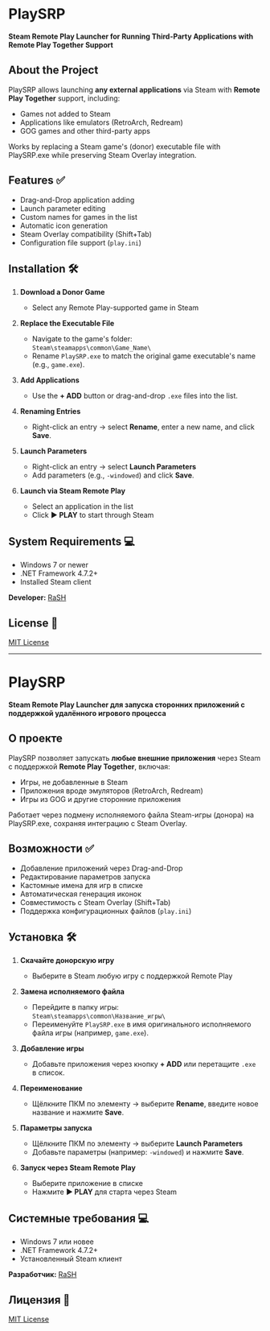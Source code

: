 # PlaySRP   
**Steam Remote Play Launcher for Running Third-Party Applications with Remote Play Together Support**

## About the Project  
PlaySRP allows launching **any external applications** via Steam with **Remote Play Together** support, including:  
- Games not added to Steam  
- Applications like emulators (RetroArch, Redream)  
- GOG games and other third-party apps  

Works by replacing a Steam game's (donor) executable file with PlaySRP.exe while preserving Steam Overlay integration.

## Features ✅  
- Drag-and-Drop application adding  
- Launch parameter editing  
- Custom names for games in the list  
- Automatic icon generation  
- Steam Overlay compatibility (Shift+Tab)  
- Configuration file support (`play.ini`)

## Installation 🛠️  
1. **Download a Donor Game**  
   - Select any Remote Play-supported game in Steam

2. **Replace the Executable File**  
   - Navigate to the game's folder:  
     ```Steam\steamapps\common\Game_Name\```  
   - Rename `PlaySRP.exe` to match the original game executable's name (e.g., `game.exe`).

3. **Add Applications**  
   - Use the **+ ADD** button or drag-and-drop `.exe` files into the list.

4. **Renaming Entries**  
   - Right-click an entry → select **Rename**, enter a new name, and click **Save**.

5. **Launch Parameters**  
   - Right-click an entry → select **Launch Parameters**  
   - Add parameters (e.g., `-windowed`) and click **Save**.

6. **Launch via Steam Remote Play**  
   - Select an application in the list  
   - Click **▶ PLAY** to start through Steam

## System Requirements 💻  
- Windows 7 or newer  
- .NET Framework 4.7.2+  
- Installed Steam client  

**Developer:** [RaSH](https://github.com/RaSH3060)  

## License 📄  
[MIT License](https://github.com/RaSH3060/PlaySRP/blob/main/LICENSE)

---------------------------------------------------------------------------------------------------------------------


# PlaySRP  
**Steam Remote Play Launcher для запуска сторонних приложений с поддержкой удалённого игрового процесса**

## О проекте  
PlaySRP позволяет запускать **любые внешние приложения** через Steam с поддержкой **Remote Play Together**, включая:  
- Игры, не добавленные в Steam  
- Приложения вроде эмуляторов (RetroArch, Redream)  
- Игры из GOG и другие сторонние приложения

Работает через подмену исполняемого файла Steam-игры (донора) на PlaySRP.exe, сохраняя интеграцию с Steam Overlay.

## Возможности ✅  
- Добавление приложений через Drag-and-Drop  
- Редактирование параметров запуска  
- Кастомные имена для игр в списке  
- Автоматическая генерация иконок  
- Совместимость с Steam Overlay (Shift+Tab)  
- Поддержка конфигурационных файлов (`play.ini`)

## Установка 🛠️  
1. **Скачайте донорскую игру**  
   - Выберите в Steam любую игру с поддержкой Remote Play

2. **Замена исполняемого файла**  
   - Перейдите в папку игры:  
     ```Steam\steamapps\common\Название_игры\```  
   - Переименуйте `PlaySRP.exe` в имя оригинального исполняемого файла игры (например, `game.exe`).

3. **Добавление игры**  
   - Добавьте приложения через кнопку **+ ADD** или перетащите `.exe` в список.

4. **Переименование**  
   - Щёлкните ПКМ по элементу → выберите **Rename**, введите новое название и нажмите **Save**.

5. **Параметры запуска**  
   - Щёлкните ПКМ по элементу → выберите **Launch Parameters**  
   - Добавьте параметры (например: `-windowed`) и нажмите **Save**.

6. **Запуск через Steam Remote Play**  
   - Выберите приложение в списке  
   - Нажмите **▶ PLAY** для старта через Steam

## Системные требования 💻  
- Windows 7 или новее  
- .NET Framework 4.7.2+  
- Установленный Steam клиент  

**Разработчик:** [RaSH](https://github.com/RaSH3060)  

## Лицензия 📄  
[MIT License](https://github.com/RaSH3060/PlaySRP/blob/main/LICENSE)